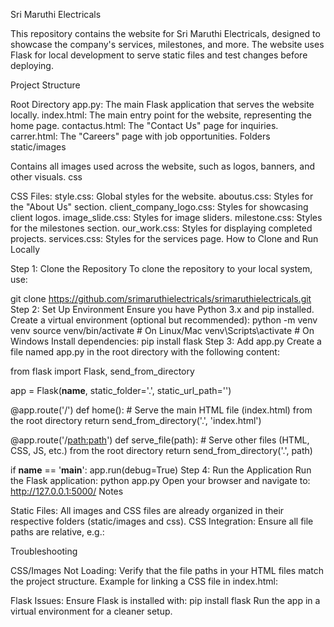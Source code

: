 Sri Maruthi Electricals

This repository contains the website for Sri Maruthi Electricals, designed to showcase the company's services, milestones, and more. The website uses Flask for local development to serve static files and test changes before deploying.

Project Structure

Root Directory
app.py: The main Flask application that serves the website locally.
index.html: The main entry point for the website, representing the home page.
contactus.html: The "Contact Us" page for inquiries.
carrer.html: The "Careers" page with job opportunities.
Folders
static/images

Contains all images used across the website, such as logos, banners, and other visuals.
css

CSS Files:
style.css: Global styles for the website.
aboutus.css: Styles for the "About Us" section.
client_company_logo.css: Styles for showcasing client logos.
image_slide.css: Styles for image sliders.
milestone.css: Styles for the milestones section.
our_work.css: Styles for displaying completed projects.
services.css: Styles for the services page.
How to Clone and Run Locally

Step 1: Clone the Repository
To clone the repository to your local system, use:

git clone https://github.com/srimaruthielectricals/srimaruthielectricals.git
Step 2: Set Up Environment
Ensure you have Python 3.x and pip installed.
Create a virtual environment (optional but recommended):
python -m venv venv
source venv/bin/activate       # On Linux/Mac
venv\Scripts\activate          # On Windows
Install dependencies:
pip install flask
Step 3: Add app.py
Create a file named app.py in the root directory with the following content:

from flask import Flask, send_from_directory

app = Flask(__name__, static_folder='.', static_url_path='')

@app.route('/')
def home():
    # Serve the main HTML file (index.html) from the root directory
    return send_from_directory('.', 'index.html')

@app.route('/<path:path>')
def serve_file(path):
    # Serve other files (HTML, CSS, JS, etc.) from the root directory
    return send_from_directory('.', path)

if __name__ == '__main__':
    app.run(debug=True)
Step 4: Run the Application
Run the Flask application:
python app.py
Open your browser and navigate to:
http://127.0.0.1:5000/
Notes

Static Files: All images and CSS files are already organized in their respective folders (static/images and css).
CSS Integration: Ensure all file paths are relative, e.g.:
<link rel="stylesheet" href="css/style.css">
Troubleshooting

CSS/Images Not Loading:
Verify that the file paths in your HTML files match the project structure.
Example for linking a CSS file in index.html:
<link rel="stylesheet" href="css/style.css">
Flask Issues:
Ensure Flask is installed with:
pip install flask
Run the app in a virtual environment for a cleaner setup.
